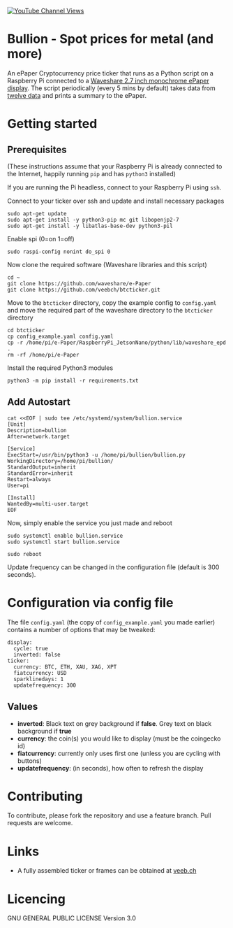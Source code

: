 [![YouTube Channel Views](https://img.shields.io/youtube/channel/views/UCz5BOU9J9pB_O0B8-rDjCWQ?label=YouTube&style=social)](https://www.youtube.com/channel/UCz5BOU9J9pB_O0B8-rDjCWQ)

# Bullion - Spot prices for metal (and more)

An ePaper Cryptocurrency price ticker that runs as a Python script on a Raspberry Pi connected to a [Waveshare 2.7 inch monochrome ePaper display](https://www.waveshare.com/wiki/2.7inch_e-Paper_HAT). The script periodically (every 5 mins by default) takes data from [twelve data](https://www.twelvedata.com/) and prints a summary to the ePaper.


# Getting started

## Prerequisites

(These instructions assume that your Raspberry Pi is already connected to the Internet, happily running `pip` and has `python3` installed)

If you are running the Pi headless, connect to your Raspberry Pi using `ssh`.

Connect to your ticker over ssh and update and install necessary packages 
```
sudo apt-get update
sudo apt-get install -y python3-pip mc git libopenjp2-7
sudo apt-get install -y libatlas-base-dev python3-pil
```

Enable spi (0=on 1=off)

```
sudo raspi-config nonint do_spi 0
```

Now clone the required software (Waveshare libraries and this script)

```
cd ~
git clone https://github.com/waveshare/e-Paper
git clone https://github.com/veebch/btcticker.git
```
Move to the `btcticker` directory, copy the example config to `config.yaml` and move the required part of the waveshare directory to the `btcticker` directory
```
cd btcticker
cp config_example.yaml config.yaml
cp -r /home/pi/e-Paper/RaspberryPi_JetsonNano/python/lib/waveshare_epd .
rm -rf /home/pi/e-Paper
```
Install the required Python3 modules
```
python3 -m pip install -r requirements.txt
```

## Add Autostart

```
cat <<EOF | sudo tee /etc/systemd/system/bullion.service
[Unit]
Description=bullion
After=network.target

[Service]
ExecStart=/usr/bin/python3 -u /home/pi/bullion/bullion.py
WorkingDirectory=/home/pi/bullion/
StandardOutput=inherit
StandardError=inherit
Restart=always
User=pi

[Install]
WantedBy=multi-user.target
EOF
```
Now, simply enable the service you just made and reboot
```  
sudo systemctl enable bullion.service
sudo systemctl start bullion.service

sudo reboot
```

Update frequency can be changed in the configuration file (default is 300 seconds).

# Configuration via config file

The file `config.yaml` (the copy of `config_example.yaml` you made earlier) contains a number of options that may be tweaked:

```
display:
  cycle: true
  inverted: false
ticker:
  currency: BTC, ETH, XAU, XAG, XPT
  fiatcurrency: USD
  sparklinedays: 1 
  updatefrequency: 300
```

## Values

- **inverted**: Black text on grey background if **false**. Grey text on black background if **true**
- **currency**: the coin(s) you would like to display (must be the coingecko id)
- **fiatcurrency**: currently only uses first one (unless you are cycling with buttons)
- **updatefrequency**: (in seconds), how often to refresh the display


# Contributing

To contribute, please fork the repository and use a feature branch. Pull requests are welcome.

# Links

- A fully assembled ticker or frames can be obtained at [veeb.ch](http://www.veeb.ch/)


# Licencing

GNU GENERAL PUBLIC LICENSE Version 3.0
